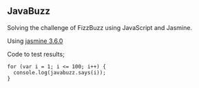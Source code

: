 ## JavaBuzz

Solving the challenge of FizzBuzz using JavaScript and Jasmine. 

Using [jasmine 3.6.0](https://github.com/jasmine/jasmine/releases/tag/v3.6.0)

Code to test results;

```
for (var i = 1; i <= 100; i++) {
  console.log(javabuzz.says(i));
}
```
